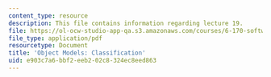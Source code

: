 ```yaml
---
content_type: resource
description: This file contains information regarding lecture 19.
file: https://ol-ocw-studio-app-qa.s3.amazonaws.com/courses/6-170-software-studio-spring-2013/e903c7a6bbf2eeb202c8324ec8eed863_MIT6_170S13_19-objt-mdl-class.pdf
file_type: application/pdf
resourcetype: Document
title: 'Object Models: Classification'
uid: e903c7a6-bbf2-eeb2-02c8-324ec8eed863
---
```

